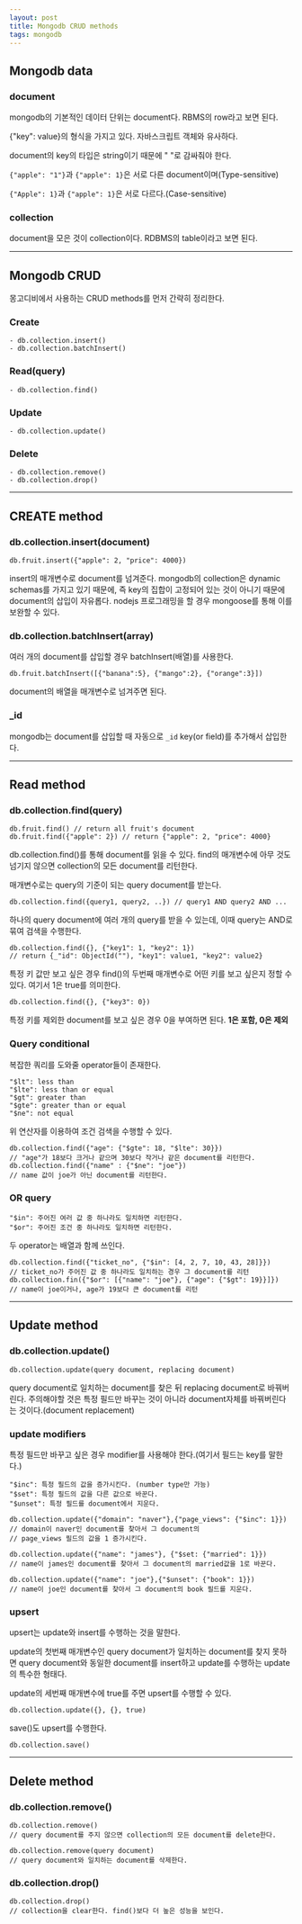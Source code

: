 ```yaml
---
layout: post 
title: Mongodb CRUD methods
tags: mongodb
---
```


## Mongodb data

### document

mongodb의 기본적인 데이터 단위는 document다. RBMS의 row라고 보면 된다.

{"key": value}의 형식을 가지고 있다. 자바스크립트 객체와 유사하다.

document의 key의 타입은 string이기 때문에 " "로 감싸줘야 한다.

`{"apple": "1"}`과 `{"apple": 1}`은 서로 다른 document이며(Type-sensitive)

`{"Apple": 1}`과 `{"apple": 1}`은 서로 다르다.(Case-sensitive)

### collection

document을 모은 것이 collection이다. RDBMS의 table이라고 보면 된다.

***

## Mongodb CRUD

몽고디비에서 사용하는 CRUD methods를 먼저 간략히 정리한다.

### Create

    - db.collection.insert()
    - db.collection.batchInsert()

### Read(query)

    - db.collection.find()

### Update

    - db.collection.update()

### Delete

    - db.collection.remove()
    - db.collection.drop()

***

## CREATE method

### db.collection.insert(document)

    db.fruit.insert({"apple": 2, "price": 4000})

insert의 매개변수로 document를 넘겨준다. mongodb의 collection은 dynamic schemas를 가지고 있기 때문에, 즉 key의 집합이 고정되어 있는 것이 아니기 때문에 document의 삽입이 자유롭다. nodejs 프로그래밍을 할 경우 mongoose를 통해 이를 보완할 수 있다.

### db.collection.batchInsert(array)

여러 개의 document를 삽입할 경우 batchInsert(배열)를 사용한다.

    db.fruit.batchInsert([{"banana":5}, {"mango":2}, {"orange":3}])

document의 배열을 매개변수로 넘겨주면 된다.

### _id

mongodb는 document를 삽입할 때 자동으로 `_id` key(or field)를 추가해서 삽입한다.

***

## Read method

### db.collection.find(query)

    db.fruit.find() // return all fruit's document
    db.fruit.find({"apple": 2}) // return {"apple": 2, "price": 4000}

db.collection.find()를 통해 document를 읽을 수 있다. find의 매개변수에 아무 것도 넘기지 않으면 collection의 모든 document를 리턴한다.

매개변수로는 query의 기준이 되는 query document를 받는다.

    db.collection.find({query1, query2, ..}) // query1 AND query2 AND ...

하나의 query document에 여러 개의 query를 받을 수 있는데, 이때 query는 AND로 묶여 검색을 수행한다.

    db.collection.find({}, {"key1": 1, "key2": 1}) 
    // return {_"id": ObjectId(""), "key1": value1, "key2": value2}

특정 키 값만 보고 싶은 경우 find()의 두번째 매개변수로 어떤 키를 보고 싶은지 정할 수 있다.
여기서 1은 true를 의미한다.

    db.collection.find({}, {"key3": 0})

특정 키를 제외한 document를 보고 싶은 경우 0을 부여하면 된다. **1은 포함, 0은 제외**

### Query conditional

복잡한 쿼리를 도와줄 operator들이 존재한다.

    "$lt": less than
    "$lte": less than or equal
    "$gt": greater than
    "$gte": greater than or equal
    "$ne": not equal

위 연산자를 이용하여 조건 검색을 수행할 수 있다.

    db.collection.find({"age": {"$gte": 18, "$lte": 30}})
    // "age"가 18보다 크거나 같으며 30보다 작거나 같은 document를 리턴한다.
    db.collection.find({"name" : {"$ne": "joe"})
    // name 값이 joe가 아닌 document를 리턴한다.

### OR query

    "$in": 주어진 여러 값 중 하나라도 일치하면 리턴한다.
    "$or": 주어진 조건 중 하나라도 일치하면 리턴한다. 

두 operator는 배열과 함께 쓰인다.

    db.collection.find({"ticket_no", {"$in": [4, 2, 7, 10, 43, 28]}})
    // ticket_no가 주어진 값 중 하나라도 일치하는 경우 그 document를 리턴
    db.collection.fin({"$or": [{"name": "joe"}, {"age": {"$gt": 19}}]})
    // name이 joe이거나, age가 19보다 큰 document를 리턴

***

## Update method

### db.collection.update()

    db.collection.update(query document, replacing document)

query document로 일치하는 document를 찾은 뒤 replacing document로 바꿔버린다. 주의해야할 것은 특정 필드만 바꾸는 것이 아니라 document자체를 바꿔버린다는 것이다.(document replacement)

### update modifiers

특정 필드만 바꾸고 싶은 경우 modifier를 사용해야 한다.(여기서 필드는 key를 말한다.)

    "$inc": 특정 필드의 값을 증가시킨다. (number type만 가능)
    "$set": 특정 필드의 값을 다른 값으로 바꾼다.
    "$unset": 특정 필드를 document에서 지운다.

    db.collection.update({"domain": "naver"},{"page_views": {"$inc": 1}})
    // domain이 naver인 document를 찾아서 그 document의 
    // page_views 필드의 값을 1 증가시킨다.
    
    db.collection.update({"name": "james"}, {"$set: {"married": 1}})
    // name이 james인 document를 찾아서 그 document의 married값을 1로 바꾼다.

    db.collection.update({"name": "joe"},{"$unset": {"book": 1}})
    // name이 joe인 document를 찾아서 그 document의 book 필드를 지운다.

### upsert

upsert는 update와 insert를 수행하는 것을 말한다.

update의 첫번째 매개변수인 query document가 일치하는 document를 찾지 못하면 query document와 동일한 document를 insert하고 update를 수행하는 update의 특수한 형태다.

update의 세번째 매개변수에 true를 주면 upsert를 수행할 수 있다.

    db.collection.update({}, {}, true)

save()도 upsert를 수행한다.

    db.collection.save()

***

## Delete method

### db.collection.remove()

    db.collection.remove()
    // query document를 주지 않으면 collection의 모든 document를 delete한다.

    db.collection.remove(query document)
    // query document와 일치하는 document를 삭제한다.

### db.collection.drop()

    db.collection.drop()
    // collection을 clear한다. find()보다 더 높은 성능을 보인다.
